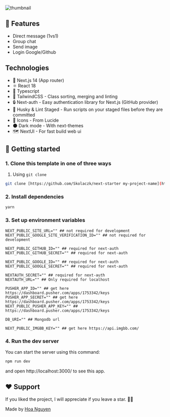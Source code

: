 ![thumbnail](https://res.cloudinary.com/hoanguyen/image/upload/v1707788628/studio-c7ffe74f840ef3c1f1b654fafac4437a-mquqhjkz_wyqo1h.jpg)

## 🎉 Features
- Direct message (1vs1)
- Group chat
- Send image
- Login Google/Github

## Technologies
- 🚀 Next.js 14 (App router)
- ⚛️ React 18
- 📘 Typescript
- 🎨 TailwindCSS - Class sorting, merging and linting
- 🔒 Next-auth - Easy authentication library for Next.js (GitHub provider)
- 🐶 Husky & Lint Staged - Run scripts on your staged files before they are committed
- 🔹 Icons - From Lucide
- 🌑 Dark mode - With next-themes
- 🗺️ NextUI - For fast build web ui

## 🎯 Getting started
### 1. Clone this template in one of three ways   
1. Using `git clone`

```bash
git clone [https://github.com/Skolaczk/next-starter my-project-name](https://github.com/vanhoaltw/next-chat.git)
```

### 2. Install dependencies

```bash
yarn
```

### 3. Set up environment variables
```
NEXT_PUBLIC_SITE_URL="" ## not required for development
NEXT_PUBLIC_GOOGLE_SITE_VERIFICATION_ID="" ## not required for development

NEXT_PUBLIC_GITHUB_ID="" ## required for next-auth
NEXT_PUBLIC_GITHUB_SECRET="" ## required for next-auth

NEXT_PUBLIC_GOOGLE_ID="" ## required for next-auth
NEXT_PUBLIC_GOOGLE_SECRET="" ## required for next-auth

NEXTAUTH_SECRET="" ## required for next-auth
NEXTAUTH_URL="" ## Only required for localhost

PUSHER_APP_ID="" ## get here https://dashboard.pusher.com/apps/1753342/keys
PUSHER_APP_SECRET="" ## get here https://dashboard.pusher.com/apps/1753342/keys
NEXT_PUBLIC_PUSHER_APP_KEY="" ## https://dashboard.pusher.com/apps/1753342/keys

DB_URI="" ## Mongodb url

NEXT_PUBLIC_IMGBB_KEY="" ## get here https://api.imgbb.com/
```

### 4. Run the dev server

You can start the server using this command:

```bash
npm run dev
```

and open http://localhost:3000/ to see this app.

## ❤️ Support

If you liked the project, I will appreciate if you leave a star. 🌟😊

Made by <a href="https://hoanguyen.dev/">Hoa Nguyen</a> 
